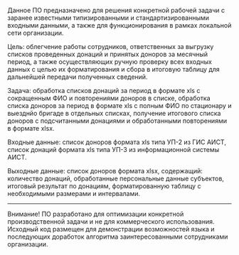 Данное ПО предназначено для решения конкретной рабочей задачи с заранее известными типизированными и стандартизированными входными данными, а также для функционирования в рамках локальной сети организации.

Цель: облегчение работы сотрудников, ответственных за выгрузку списков проведенных донаций и принятых доноров за месячный период, а также осуществляющих ручную проверку всех входных данных с целью их форматирования и сбора в итоговую таблицу для дальнейшей передачи полученных сведений.

Задача: обработка списков донаций за период в формате xls с сокращенным ФИО и повторениями доноров в списке, обработка списка доноров за период в формате xls с полным ФИО по стационару и выезднйо бригаде в отдельных списках, получение итогового списка доноров с подсчитанными донациями и обработанными повторениями в формате xlsx.

Входные данные: список доноров формата xls типа УП-2 из ГИС АИСТ, список донаций формата xls типа УП-3 из информационной системы АИСТ.

Выходные данные: список доноров формата xlsx, содержащий: количество донаций, обработанные персональные данные субъектов, итоговый результат по донациям, форматированную таблицу с необходимыми размерами и интервалами.

______________________________________
Внимание!
ПО разработано для оптимизации конкретной производственной задачи и не для коммерческого использования. Исходный код размещен для демонстрации возможностей языка и последующих доработок алгоритма заинтересованными сотрудниками организации.
